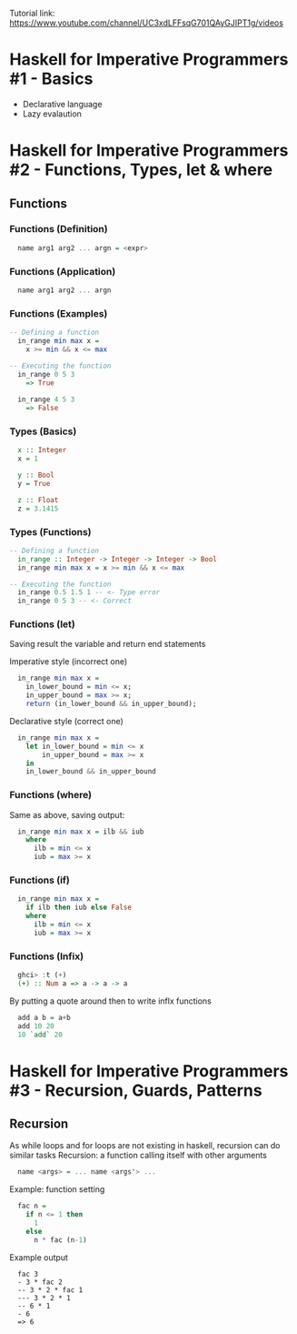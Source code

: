Tutorial link:
https://www.youtube.com/channel/UC3xdLFFsqG701QAyGJIPT1g/videos

# Haskell for Imperative Programmers #1 - Basics
- Declarative language
- Lazy evalaution

# Haskell for Imperative Programmers #2 - Functions, Types, let & where

## Functions
### Functions (Definition)
```haskell
  name arg1 arg2 ... argn = <expr>
```

### Functions (Application)
```haskell
  name arg1 arg2 ... argn
```


### Functions (Examples)
```haskell
-- Defining a function
  in_range min max x =
    x >= min && x <= max

-- Executing the function
  in_range 0 5 3
    => True
  
  in_range 4 5 3
    => False 
``` 

### Types (Basics)
```haskell
  x :: Integer
  x = 1

  y :: Bool
  y = True

  z :: Float
  z = 3.1415
```

### Types (Functions)
```haskell
-- Defining a function
  in_range :: Integer -> Integer -> Integer -> Bool
  in_range min max x = x >= min && x <= max

-- Executing the function
  in_range 0.5 1.5 1 -- <- Type error
  in_range 0 5 3 -- <- Correct
```

### Functions (let)
Saving result the variable and return end statements

Imperative style (incorrect one)
```haskell
  in_range min max x =
    in_lower_bound = min <= x;
    in_upper_bound = max >= x;
    return (in_lower_bound && in_upper_bound);
```

Declarative style (correct one)
```haskell
  in_range min max x =
    let in_lower_bound = min <= x
        in_upper_bound = max >= x
    in
    in_lower_bound && in_upper_bound
```

### Functions (where)
Same as above, saving output:
```haskell
  in_range min max x = ilb && iub
    where
      ilb = min <= x
      iub = max >= x
```

### Functions (if)
```haskell
  in_range min max x =
    if ilb then iub else False
    where
      ilb = min <= x
      iub = max >= x
``` 

### Functions (Infix)

```haskell
  ghci> :t (+)
  (+) :: Num a => a -> a -> a
```

By putting a quote around then to write inflx functions
```haskell
  add a b = a+b
  add 10 20
  10 `add` 20
```

# Haskell for Imperative Programmers #3 - Recursion, Guards, Patterns

## Recursion
As while loops and for loops are not existing in haskell, recursion can do similar tasks
Recursion: a function calling itself with other arguments
```haskell
  name <args> = ... name <args'> ...
```

Example: function setting
```haskell
  fac n =
    if n <= 1 then
      1
    else
      n * fac (n-1)
```

Example output
```
  fac 3
  - 3 * fac 2
  -- 3 * 2 * fac 1
  --- 3 * 2 * 1
  -- 6 * 1
  - 6
  => 6
```


















